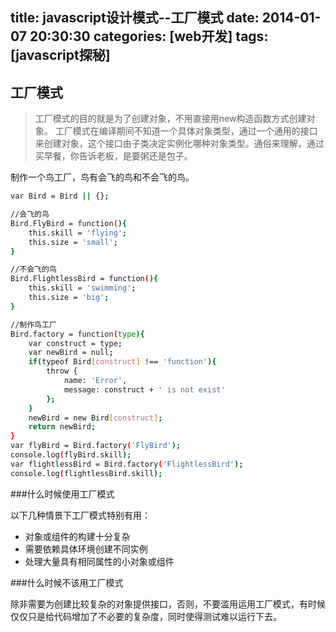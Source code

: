 title: javascript设计模式--工厂模式
date: 2014-01-07 20:30:30
categories: [web开发]
tags: [javascript探秘]
---

工厂模式
-------------------------

> 工厂模式的目的就是为了创建对象，不用直接用new构造函数方式创建对象。
> 工厂模式在编译期间不知道一个具体对象类型，通过一个通用的接口来创建对象，这个接口由子类决定实例化哪种对象类型。通俗来理解，通过买早餐，你告诉老板，是要粥还是包子。

制作一个鸟工厂，鸟有会飞的鸟和不会飞的鸟。

<!--more-->
```sh
var Bird = Bird || {};

//会飞的鸟
Bird.FlyBird = function(){
    this.skill = 'flying';
    this.size = 'small';
}

//不会飞的鸟
Bird.FlightlessBird = function(){
    this.skill = 'swimming';
    this.size = 'big';
}

//制作鸟工厂
Bird.factory = function(type){
    var construct = type;
    var newBird = null;
    if(typeof Bird[construct] !== 'function'){
        throw {
            name: 'Error',
            message: construct + ' is not exist'
        };
    }
    newBird = new Bird[construct];
    return newBird;
}
var flyBird = Bird.factory('FlyBird');
console.log(flyBird.skill);
var flightlessBird = Bird.factory('FlightlessBird');
console.log(flightlessBird.skill);
```

###什么时候使用工厂模式

以下几种情景下工厂模式特别有用：

* 对象或组件的构建十分复杂
* 需要依赖具体环境创建不同实例
* 处理大量具有相同属性的小对象或组件

###什么时候不该用工厂模式

除非需要为创建比较复杂的对象提供接口，否则，不要滥用运用工厂模式，有时候仅仅只是给代码增加了不必要的复杂度，同时使得测试难以运行下去。

